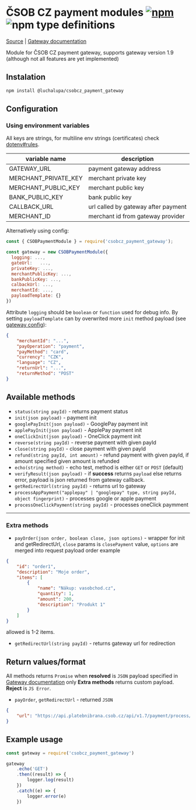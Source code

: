 # ČSOB CZ payment modules [![npm](https://img.shields.io/npm/v/@luchalupa/csobcz_payment_gateway.svg)](https://www.npmjs.com/package/@luchalupa/csobcz_payment_gateway) ![npm type definitions](https://img.shields.io/npm/types/@luchalupa/csobcz_payment_gateway)

[Source](https://github.com/LukasChalupa/node-csobcz-gateway) |
[Gateway documentation](https://github.com/csob/paymentgateway)

Module for ČSOB CZ payment gateway, supports gateway version 1.9 (although not all features are yet implemented)

## Instalation

```sh
npm install @luchalupa/csobcz_payment_gateway
```

## Configuration

### Using environment variables

All keys are strings, for multiline env strings (certificates) check [dotenv#rules](https://www.npmjs.com/package/dotenv#rules).

| variable name        | description                         |
| -------------------- | ----------------------------------- |
| GATEWAY_URL          | payment gateway address             |
| MERCHANT_PRIVATE_KEY | merchant private key                |
| MERCHANT_PUBLIC_KEY  | merchant public key                 |
| BANK_PUBLIC_KEY      | bank public key                     |
| CALLBACK_URL         | url called by gateway after payment |
| MERCHANT_ID          | merchant id from gateway provider   |

Alternatively using config:

```javascript
const { CSOBPaymentModule } = require('csobcz_payment_gateway');

const gateway = new CSOBPaymentModule({
  logging: ...,
  gateUrl:   ...,
  privateKey: ...,
  merchantPublicKey: ...,
  bankPublicKey: ...,
  calbackUrl: ...,
  merchantId: ...,
  payloadTemplate: {}
})
```

Attribute `logging` should be `boolean` or `function` used for debug info. By setting `payloadTemplate` can by overwrited more `init` method payload (see [gateway config](https://github.com/csob/paymentgateway/wiki/eAPI-v1.7#-post-httpsapiplatebnibranacsobczapiv17paymentinit-)):

```json
{
	"merchantId": "...",
	"payOperation": "payment",
	"payMethod": "card",
	"currency": "CZK",
	"language": "CZ",
	"returnUrl": "...",
	"returnMethod": "POST"
}
```

## Available methods

- `status(string payId)` - returns payment status
- `init(json payload)` - payment init
- `googlePayInit(json payload)` - GooglePay payment init
- `applePayInit(json payload)` - ApplePay payment init
- `oneClickInit(json payload)` - OneClick payment init
- `reverse(string payId)` - reverse payment with given payId
- `close(string payId)` - close payment with given payId
- `refund(string payId, int amount)` - refund payment with given payId, if
  amount specified given amount is refunded
- `echo(string method)` - echo test, method is either `GET` or `POST` (default)
- `verifyResult(json payload)` - if **success** returns `payload` else returns error,
  payload is json returned from gateway callback.
- `getRedirectUrl(string payId)` - returns url to gateway
- `processAppPayment("applepay" | "googlepay" type, string payId, object fingerprint)` - processes google or apple payment
- `processOneClickPayment(string payId)` - processes oneClick paymment

---

### Extra methods

- `payOrder(json order, boolean close, json options)` - wrapper for init and getRedirectUrl, `close` params is `closePayment` value, `options` are merged into request payload
  order example

```json
{
	"id": "order1",
	"description": "Moje order",
	"items": [
		{
			"name": "Nákup: vasobchod.cz",
			"quantity": 1,
			"amount": 200,
			"description": "Produkt 1"
		}
	]
}
```

allowed is 1-2 items.

- `getRedirectUrl(string payId)` - returns gateway url for redirection

## Return values/format

All methods returns `Promise` when **resolved** is `JSON` payload specified in
[Gateway documentation](https://github.com/csob/paymentgateway) only **Extra methods** returns custom payload. **Reject** is `JS Error`.

- `payOrder`, `getRedirectUrl` - returned `JSON`

```json
{
	"url": "https://api.platebnibrana.csob.cz/api/v1.7/payment/process/MERCHANDID/PAYID/20180504105513/KZr8D0z%2FVYFlX2fy0bs2NTafv...."
}
```

## Example usage

```javascript
const gateway = require('csobcz_payment_gateway')

gateway
	.echo('GET')
	.then((result) => {
		logger.log(result)
	})
	.catch((e) => {
		logger.error(e)
	})
```
